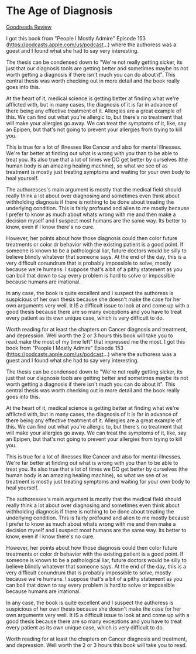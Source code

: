 # The Age of Diagnosis
[Goodreads Review](https://www.goodreads.com/review/show/7518203051)

I got this book from "People I Mostly Admire" Episode 153 (https://podcasts.apple.com/us/podcast...) where the authoress was a guest and I found what she had to say very interesting.

The thesis can be condensed down to "We're not really getting sicker, its just that our diagnosis tools are getting better and sometimes maybe its not worth getting a diagnosis if there isn't much you can do about it". This central thesis was worth checking out in more detail and the book really goes into this.

At the heart of it, medical science is getting better at finding what we're afflicted with, but in many cases, the diagnosis of it is far in advance of there being any effective treatment of it. Allergies are a great example of this. We can find out what you're allergic to, but there's no treatment that will make your allergies go away. We can treat the symptoms of it, like, say an Epipen, but that's not going to prevent your allergies from trying to kill you.

This is true for a lot of illnesses like Cancer and also for mental illnesses. We're far better at finding out what is wrong with you than to be able to treat you. Its also true that a lot of times we DO get better by ourselves (the human body is an amazing healing machine), so what we see of as treatment is mostly just treating symptoms and waiting for your own body to heal yourself.

The authoresses's main argument is mostly that the medical field should really think a lot about over diagnosing and sometimes even think about withholding diagnosis if there is nothing to be done about treating the underlying condition. This is fairly profound and alien to me mostly because I prefer to know as much about whats wrong with me and then make a decision myself and I suspect most humans are the same way. Its better to know, even if I know there's no cure.

However, her points about how those diagnosis could then color future treatments or color dr behavior with the existing patient is a good point. If someone is known to be a pathological liar, future doctors would be silly to believe blindly whatever that someone says. At the end of the day, this is a very difficult conundrum that is probably impossible to solve, mostly because we're humans. I suppose that's a bit of a pithy statement as you can boil that down to say every problem is hard to solve or impossible because humans are irrational.

In any case, the book is quite excellent and I suspect the authoress is suspicious of her own thesis because she doesn't make the case for her own arguments very well. It IS a difficult issue to look at and come up with a good thesis because there are so many exceptions and you have to treat every patient as its own unique case, which is very difficult to do.

Worth reading for at least the chapters on Cancer diagnosis and treatment, and depression. Well worth the 2 or 3 hours this book will take you to read.make the most of my time left" that impressed me the most.
I got this book from "People I Mostly Admire" Episode 153 (https://podcasts.apple.com/us/podcast...) where the authoress was a guest and I found what she had to say very interesting.

The thesis can be condensed down to "We're not really getting sicker, its just that our diagnosis tools are getting better and sometimes maybe its not worth getting a diagnosis if there isn't much you can do about it". This central thesis was worth checking out in more detail and the book really goes into this.

At the heart of it, medical science is getting better at finding what we're afflicted with, but in many cases, the diagnosis of it is far in advance of there being any effective treatment of it. Allergies are a great example of this. We can find out what you're allergic to, but there's no treatment that will make your allergies go away. We can treat the symptoms of it, like, say an Epipen, but that's not going to prevent your allergies from trying to kill you.

This is true for a lot of illnesses like Cancer and also for mental illnesses. We're far better at finding out what is wrong with you than to be able to treat you. Its also true that a lot of times we DO get better by ourselves (the human body is an amazing healing machine), so what we see of as treatment is mostly just treating symptoms and waiting for your own body to heal yourself.

The authoresses's main argument is mostly that the medical field should really think a lot about over diagnosing and sometimes even think about withholding diagnosis if there is nothing to be done about treating the underlying condition. This is fairly profound and alien to me mostly because I prefer to know as much about whats wrong with me and then make a decision myself and I suspect most humans are the same way. Its better to know, even if I know there's no cure.

However, her points about how those diagnosis could then color future treatments or color dr behavior with the existing patient is a good point. If someone is known to be a pathological liar, future doctors would be silly to believe blindly whatever that someone says. At the end of the day, this is a very difficult conundrum that is probably impossible to solve, mostly because we're humans. I suppose that's a bit of a pithy statement as you can boil that down to say every problem is hard to solve or impossible because humans are irrational.

In any case, the book is quite excellent and I suspect the authoress is suspicious of her own thesis because she doesn't make the case for her own arguments very well. It IS a difficult issue to look at and come up with a good thesis because there are so many exceptions and you have to treat every patient as its own unique case, which is very difficult to do.

Worth reading for at least the chapters on Cancer diagnosis and treatment, and depression. Well worth the 2 or 3 hours this book will take you to read.